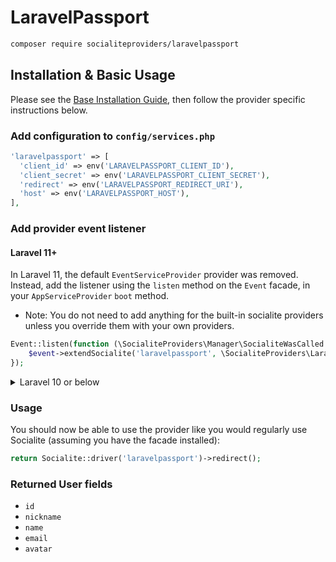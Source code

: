 # LaravelPassport

```bash
composer require socialiteproviders/laravelpassport
```

## Installation & Basic Usage

Please see the [Base Installation Guide](https://socialiteproviders.com/usage/), then follow the provider specific instructions below.

### Add configuration to `config/services.php`

```php
'laravelpassport' => [    
  'client_id' => env('LARAVELPASSPORT_CLIENT_ID'),  
  'client_secret' => env('LARAVELPASSPORT_CLIENT_SECRET'),  
  'redirect' => env('LARAVELPASSPORT_REDIRECT_URI'),
  'host' => env('LARAVELPASSPORT_HOST'),
],
```

### Add provider event listener

#### Laravel 11+

In Laravel 11, the default `EventServiceProvider` provider was removed. Instead, add the listener using the `listen` method on the `Event` facade, in your `AppServiceProvider` `boot` method.

* Note: You do not need to add anything for the built-in socialite providers unless you override them with your own providers.

```php
Event::listen(function (\SocialiteProviders\Manager\SocialiteWasCalled $event) {
    $event->extendSocialite('laravelpassport', \SocialiteProviders\LaravelPassport\Provider::class);
});
```
<details>
<summary>
Laravel 10 or below
</summary>
Configure the package's listener to listen for `SocialiteWasCalled` events.

Add the event to your `listen[]` array in `app/Providers/EventServiceProvider`. See the [Base Installation Guide](https://socialiteproviders.com/usage/) for detailed instructions.

```php
protected $listen = [
    \SocialiteProviders\Manager\SocialiteWasCalled::class => [
        // ... other providers
        \SocialiteProviders\LaravelPassport\LaravelPassportExtendSocialite::class.'@handle',
    ],
];
```
</details>

### Usage

You should now be able to use the provider like you would regularly use Socialite (assuming you have the facade installed):

```php
return Socialite::driver('laravelpassport')->redirect();
```

### Returned User fields

- ``id``
- ``nickname``
- ``name``
- ``email``
- ``avatar``

